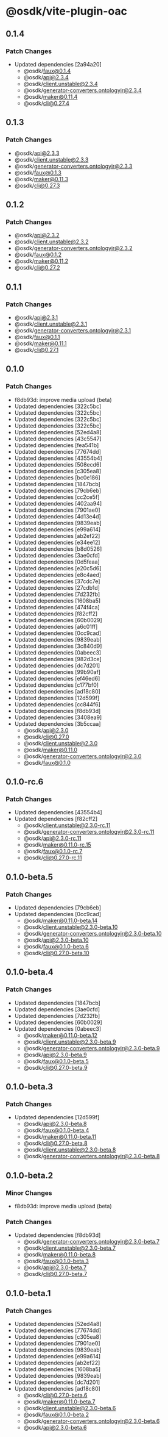 # @osdk/vite-plugin-oac

## 0.1.4

### Patch Changes

- Updated dependencies [2a94a20]
  - @osdk/faux@0.1.4
  - @osdk/api@2.3.4
  - @osdk/client.unstable@2.3.4
  - @osdk/generator-converters.ontologyir@2.3.4
  - @osdk/maker@0.11.4
  - @osdk/cli@0.27.4

## 0.1.3

### Patch Changes

- @osdk/api@2.3.3
- @osdk/client.unstable@2.3.3
- @osdk/generator-converters.ontologyir@2.3.3
- @osdk/faux@0.1.3
- @osdk/maker@0.11.3
- @osdk/cli@0.27.3

## 0.1.2

### Patch Changes

- @osdk/api@2.3.2
- @osdk/client.unstable@2.3.2
- @osdk/generator-converters.ontologyir@2.3.2
- @osdk/faux@0.1.2
- @osdk/maker@0.11.2
- @osdk/cli@0.27.2

## 0.1.1

### Patch Changes

- @osdk/api@2.3.1
- @osdk/client.unstable@2.3.1
- @osdk/generator-converters.ontologyir@2.3.1
- @osdk/faux@0.1.1
- @osdk/maker@0.11.1
- @osdk/cli@0.27.1

## 0.1.0

### Patch Changes

- f8db93d: improve media upload (beta)
- Updated dependencies [322c5bc]
- Updated dependencies [322c5bc]
- Updated dependencies [322c5bc]
- Updated dependencies [322c5bc]
- Updated dependencies [52ed4a8]
- Updated dependencies [43c5547]
- Updated dependencies [fea541b]
- Updated dependencies [77674dd]
- Updated dependencies [43554b4]
- Updated dependencies [508ecd6]
- Updated dependencies [c305ea8]
- Updated dependencies [bc0e186]
- Updated dependencies [1847bcb]
- Updated dependencies [79cb6eb]
- Updated dependencies [cc2ce5f]
- Updated dependencies [402aa94]
- Updated dependencies [7901ae0]
- Updated dependencies [4d13e4d]
- Updated dependencies [9839eab]
- Updated dependencies [e99a614]
- Updated dependencies [ab2ef22]
- Updated dependencies [e34ee12]
- Updated dependencies [b8d0526]
- Updated dependencies [3ae0cfd]
- Updated dependencies [0d5feaa]
- Updated dependencies [e20c5d6]
- Updated dependencies [e8c4aed]
- Updated dependencies [37cdc7e]
- Updated dependencies [27cdb1d]
- Updated dependencies [7d232fb]
- Updated dependencies [1608ba5]
- Updated dependencies [474f4ca]
- Updated dependencies [f82cff2]
- Updated dependencies [60b0029]
- Updated dependencies [a6c01ff]
- Updated dependencies [0cc9cad]
- Updated dependencies [9839eab]
- Updated dependencies [3c840d9]
- Updated dependencies [0abeec3]
- Updated dependencies [982d3ce]
- Updated dependencies [dc7d201]
- Updated dependencies [99b90af]
- Updated dependencies [ef46ed6]
- Updated dependencies [c177bf0]
- Updated dependencies [ad18c80]
- Updated dependencies [12d599f]
- Updated dependencies [cc844f6]
- Updated dependencies [f8db93d]
- Updated dependencies [3408ea9]
- Updated dependencies [3b5ccaa]
  - @osdk/api@2.3.0
  - @osdk/cli@0.27.0
  - @osdk/client.unstable@2.3.0
  - @osdk/maker@0.11.0
  - @osdk/generator-converters.ontologyir@2.3.0
  - @osdk/faux@0.1.0

## 0.1.0-rc.6

### Patch Changes

- Updated dependencies [43554b4]
- Updated dependencies [f82cff2]
  - @osdk/client.unstable@2.3.0-rc.11
  - @osdk/generator-converters.ontologyir@2.3.0-rc.11
  - @osdk/api@2.3.0-rc.11
  - @osdk/maker@0.11.0-rc.15
  - @osdk/faux@0.1.0-rc.7
  - @osdk/cli@0.27.0-rc.11

## 0.1.0-beta.5

### Patch Changes

- Updated dependencies [79cb6eb]
- Updated dependencies [0cc9cad]
  - @osdk/maker@0.11.0-beta.14
  - @osdk/client.unstable@2.3.0-beta.10
  - @osdk/generator-converters.ontologyir@2.3.0-beta.10
  - @osdk/api@2.3.0-beta.10
  - @osdk/faux@0.1.0-beta.6
  - @osdk/cli@0.27.0-beta.10

## 0.1.0-beta.4

### Patch Changes

- Updated dependencies [1847bcb]
- Updated dependencies [3ae0cfd]
- Updated dependencies [7d232fb]
- Updated dependencies [60b0029]
- Updated dependencies [0abeec3]
  - @osdk/maker@0.11.0-beta.12
  - @osdk/client.unstable@2.3.0-beta.9
  - @osdk/generator-converters.ontologyir@2.3.0-beta.9
  - @osdk/api@2.3.0-beta.9
  - @osdk/faux@0.1.0-beta.5
  - @osdk/cli@0.27.0-beta.9

## 0.1.0-beta.3

### Patch Changes

- Updated dependencies [12d599f]
  - @osdk/api@2.3.0-beta.8
  - @osdk/faux@0.1.0-beta.4
  - @osdk/maker@0.11.0-beta.11
  - @osdk/cli@0.27.0-beta.8
  - @osdk/client.unstable@2.3.0-beta.8
  - @osdk/generator-converters.ontologyir@2.3.0-beta.8

## 0.1.0-beta.2

### Minor Changes

- f8db93d: improve media upload (beta)

### Patch Changes

- Updated dependencies [f8db93d]
  - @osdk/generator-converters.ontologyir@2.3.0-beta.7
  - @osdk/client.unstable@2.3.0-beta.7
  - @osdk/maker@0.11.0-beta.8
  - @osdk/faux@0.1.0-beta.3
  - @osdk/api@2.3.0-beta.7
  - @osdk/cli@0.27.0-beta.7

## 0.1.0-beta.1

### Patch Changes

- Updated dependencies [52ed4a8]
- Updated dependencies [77674dd]
- Updated dependencies [c305ea8]
- Updated dependencies [7901ae0]
- Updated dependencies [9839eab]
- Updated dependencies [e99a614]
- Updated dependencies [ab2ef22]
- Updated dependencies [1608ba5]
- Updated dependencies [9839eab]
- Updated dependencies [dc7d201]
- Updated dependencies [ad18c80]
  - @osdk/cli@0.27.0-beta.6
  - @osdk/maker@0.11.0-beta.7
  - @osdk/client.unstable@2.3.0-beta.6
  - @osdk/faux@0.1.0-beta.2
  - @osdk/generator-converters.ontologyir@2.3.0-beta.6
  - @osdk/api@2.3.0-beta.6
